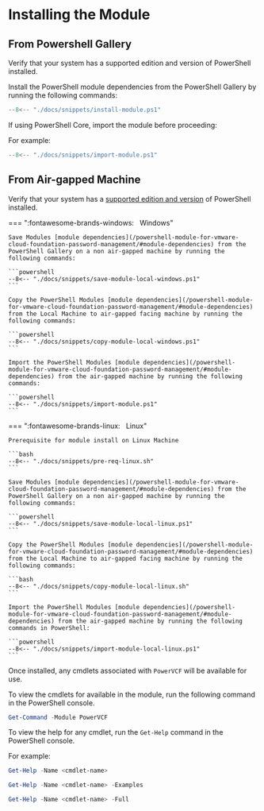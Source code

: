 # Installing the Module

## From Powershell Gallery

Verify that your system has a supported edition and version of PowerShell installed.

Install the PowerShell module dependencies from the PowerShell Gallery by running the following commands:

```powershell
--8<-- "./docs/snippets/install-module.ps1"
```

If using PowerShell Core, import the module before proceeding:

For example:

```powershell
--8<-- "./docs/snippets/import-module.ps1"
```

## From Air-gapped Machine

Verify that your system has a [supported edition and version](/powershell-module-for-vmware-cloud-foundation-password-management/#powershell) of PowerShell installed.

=== ":fontawesome-brands-windows: &nbsp; Windows"

    Save Modules [module dependencies](/powershell-module-for-vmware-cloud-foundation-password-management/#module-dependencies) from the PowerShell Gallery on a non air-gapped machine by running the following commands:

    ```powershell
    --8<-- "./docs/snippets/save-module-local-windows.ps1"
    ```

    Copy the PowerShell Modules [module dependencies](/powershell-module-for-vmware-cloud-foundation-password-management/#module-dependencies) from the Local Machine to air-gapped facing machine by running the following commands:

    ```powershell
    --8<-- "./docs/snippets/copy-module-local-windows.ps1"
    ```

    Import the PowerShell Modules [module dependencies](/powershell-module-for-vmware-cloud-foundation-password-management/#module-dependencies) from the air-gapped machine by running the following commands:

    ```powershell
    --8<-- "./docs/snippets/import-module.ps1"
    ```

=== ":fontawesome-brands-linux: &nbsp; Linux"

    Prerequisite for module install on Linux Machine

    ```bash
    --8<-- "./docs/snippets/pre-req-linux.sh"
    ```

    Save Modules [module dependencies](/powershell-module-for-vmware-cloud-foundation-password-management/#module-dependencies) from the PowerShell Gallery on a non air-gapped machine by running the following commands:

    ```powershell
    --8<-- "./docs/snippets/save-module-local-linux.ps1"
    ```

    Copy the PowerShell Modules [module dependencies](/powershell-module-for-vmware-cloud-foundation-password-management/#module-dependencies) from the Local Machine to air-gapped facing machine by running the following commands:

    ```bash
    --8<-- "./docs/snippets/copy-module-local-linux.sh"
    ```

    Import the PowerShell Modules [module dependencies](/powershell-module-for-vmware-cloud-foundation-password-management/#module-dependencies) from the air-gapped machine by running the following commands in PowerShell:

    ```powershell
    --8<-- "./docs/snippets/import-module-local-linux.ps1"
    ```
Once installed, any cmdlets associated with `PowerVCF` will be available for use.

To view the cmdlets for available in the module, run the following command in the PowerShell console.

```powershell
Get-Command -Module PowerVCF
```

To view the help for any cmdlet, run the `Get-Help` command in the PowerShell console.

For example:

```powershell
Get-Help -Name <cmdlet-name>
```

```powershell
Get-Help -Name <cmdlet-name> -Examples
```

```powershell
Get-Help -Name <cmdlet-name> -Full
```
